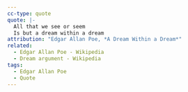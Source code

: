 ```yaml
---
cc-type: quote
quote: |-
  All that we see or seem
  Is but a dream within a dream
attribution: "Edgar Allan Poe, *A Dream Within a Dream*"
related:
  - Edgar Allan Poe - Wikipedia
  - Dream argument - Wikipedia
tags:
  - Edgar Allan Poe
  - Quote
---
```

